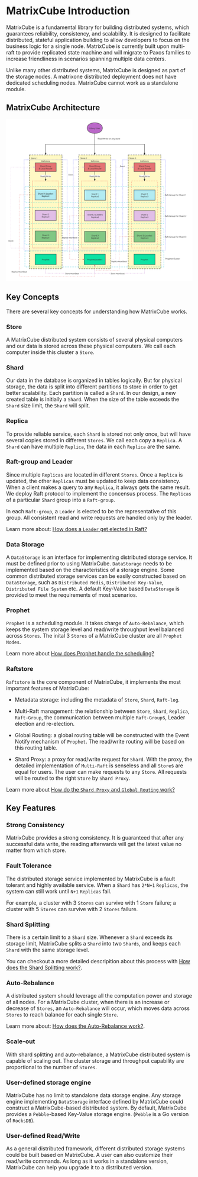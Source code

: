 # **MatrixCube Introduction**

MatrixCube is a fundamental library for building distributed systems, which guarantees reliability, consistency, and scalability. It is designed to facilitate distributed, stateful application building to allow developers to focus on the business logic for a single node. MatrixCube is currently built upon multi-raft to provide replicated state machine and will migrate to Paxos families to increase friendliness in scenarios spanning multiple data centers.

Unlike many other distributed systems, MatrixCube is designed as part of the storage nodes. A matrixone distributed deployment does not have dedicated scheduling nodes. MatrixCube cannot work as a standalone module. 

## **MatrixCube Architecture**

![Matrix Cube](https://github.com/matrixorigin/artwork/blob/main/docs/overview/matrixcube-architecture.svg?raw=true) 

## **Key Concepts**

There are several key concepts for understanding how MatrixCube works. 

### **Store**

A MatrixCube distributed system consists of several physical computers and our data is stored across these physical computers. We call each computer inside this cluster a `Store`.

### **Shard**

Our data in the database is organized in tables logically. But for physical storage, the data is split into different partitions to store in order to get better scalability. Each partition is called a `Shard`. In our design, a new created table is initially a `Shard`. When the size of the table exceeds the `Shard` size limit, the `Shard` will split. 

### **Replica**

To provide reliable service, each `Shard` is stored not only once, but will have several copies stored in different `Stores`. We call each copy a `Replica`. A `Shard` can have multiple `Replica`, the data in each `Replica` are the same. 

### **Raft-group and Leader**

Since multiple `Replicas` are located in different `Stores`. Once a `Replica` is updated, the other `Replicas` must be updated to keep data consistency. When a client makes a query to any `Replica`, it always gets the same result. We deploy Raft protocol to implement the concensus process. The `Replicas` of a particular `Shard` group into a `Raft-group`. 

In each `Raft-group`, a `Leader` is elected to be the representative of this group. All consistent read and write requests are handled only by the leader.

Learn more about: [How does a `Leader` get elected in Raft?](https://raft.github.io/)

### **Data Storage**

A `DataStorage` is an interface for implementing distributed storage service. It must be defined prior to using MatrixCube. `DataStorage` needs to be implemented based on the characteristics of a storage engine. Some common distributed storage services can be easily constructed based on `DataStorage`, such as `Distributed Redis`, `Distributed Key-Value`, `Distributed File System` etc.  A default Key-Value based `DataStorage` is provided to meet the requirements of most scenarios.  

### **Prophet**

`Prophet` is a scheduling module. It takes charge of `Auto-Rebalance`, which keeps the system storage level and read/write throughput level balanced across `Stores`. The inital 3 `Stores` of a MatrixCube cluster are all `Prophet Nodes`. 

Learn more about [How does Prophet handle the scheduling?](matrixcube-auto-rebalance-scheduling.md)

### **Raftstore**

`Raftstore` is the core component of MatrixCube, it implements the most important features of MatrixCube:

* Metadata storage: including the metadata of `Store`, `Shard`, `Raft-log`. 

* Multi-Raft management: the relationship between  `Store`, `Shard`, `Replica`, `Raft-Group`, the communication between multiple `Raft-Group`s, Leader election and re-election.

* Global Routing: a global routing table will be constructed with the Event Notify mechanism of `Prophet`. The read/write routing will be based on this routing table. 

* Shard Proxy: a proxy for read/write request for `Shard`. With the proxy, the detailed implementation of `Multi-Raft` is senseless and all `Store`s are equal for users. The user can make requests to any `Store`. All requests will be routed to the right `Store` by `Shard Proxy`. 

Learn more about [How do the `Shard Proxy` and `Global Routing` work?](matrixcube-proxy-routing.md)

## **Key Features**

### **Strong Consistency** 

MatrixCube provides a strong consistency. It is guaranteed that after any successful data write, the reading afterwards will get the latest value no matter from which store.

### **Fault Tolerance**

The distributed storage service implemented by MatrixCube is a fault tolerant and highly available service. When a `Shard` has `2*N+1` `Replicas`, the system can still work until `N+1` `Replicas` fail.

For example, a cluster with 3 `Stores` can survive with 1 `Store` failure; a cluster with 5 `Stores` can survive with 2 `Stores` failure.

### **Shard Splitting**

There is a certain limit to a `Shard` size. Whenever a `Shard` exceeds its storage limit, MatrixCube splits a `Shard` into two `Shards`, and keeps each `Shard` with the same storage level. 

You can checkout a more detailed descripition about this process with [How does the Shard Splitting work?](matrixcube-shard-splitting.md). 

### **Auto-Rebalance**

A distributed system should leverage all the computation power and storage of all nodes. For a MatrixCube cluster, when there is an increase or decrease of `Stores`, an `Auto-Rebalance` will occur, which moves data across `Stores` to reach balance for each single `Store`. 

Learn more about: [How does the Auto-Rebalance work?](matrixcube-auto-rebalance-scheduling.md).

### **Scale-out**

With shard splitting and auto-rebalance, a MatrixCube distributed system is capable of scaling out. The cluster storage and throughput capability are proportional to the number of `Stores`.

### **User-defined storage engine**

MatrixCube has no limit to standalone data storage engine. Any storage engine implementing `DataStorage` interface defined by MatrixCube could construct a MatrixCube-based distributed system. By default, MatrixCube provides a `Pebble`-based Key-Value storage engine. (`Pebble` is a Go version of `RocksDB`).

### **User-defined Read/Write**

As a general distributed framework, different distributed storage systems could be built based on MatrixCube. A user can also customize their read/write commands. As long as it works in a standalone version, MatrixCube can help you upgrade it to a distributed version. 
